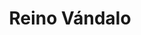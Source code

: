 ﻿---
title: "Reino Vándalo"
permalink: periodes_876.html
layout: periode
dataInici: 435
dataFi: 534
sidebar: periodes
pares:
  - 217:
    title: "Edad Media"
    dataInici: "(476)"
    dataFi: "(1453)"

fills:
jocsPrincipals:
jocsEscenaris:
jocsEpoca:
jocsEpocaEscenaris:
  - title: "Anachronism"
    bggId: 14038
    escenari: "Gaiseric"
    dataInici: 428
    dataFi: 477

---
